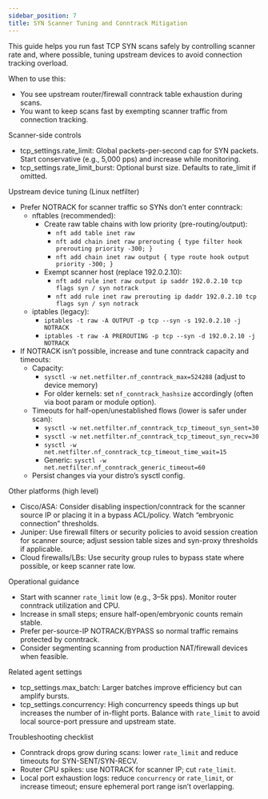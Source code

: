 ```yaml
---
sidebar_position: 7
title: SYN Scanner Tuning and Conntrack Mitigation
---
```


This guide helps you run fast TCP SYN scans safely by controlling scanner rate and, where possible, tuning upstream devices to avoid connection tracking overload.

When to use this:
- You see upstream router/firewall conntrack table exhaustion during scans.
- You want to keep scans fast by exempting scanner traffic from connection tracking.

Scanner-side controls
- tcp_settings.rate_limit: Global packets-per-second cap for SYN packets. Start conservative (e.g., 5,000 pps) and increase while monitoring.
- tcp_settings.rate_limit_burst: Optional burst size. Defaults to rate_limit if omitted.

Upstream device tuning (Linux netfilter)
- Prefer NOTRACK for scanner traffic so SYNs don’t enter conntrack:
  - nftables (recommended):
    - Create raw table chains with low priority (pre-routing/output):
      - `nft add table inet raw`
      - `nft add chain inet raw prerouting { type filter hook prerouting priority -300; }`
      - `nft add chain inet raw output { type route hook output priority -300; }`
    - Exempt scanner host (replace 192.0.2.10):
      - `nft add rule inet raw output ip saddr 192.0.2.10 tcp flags syn / syn notrack`
      - `nft add rule inet raw prerouting ip daddr 192.0.2.10 tcp flags syn / syn notrack`
  - iptables (legacy):
    - `iptables -t raw -A OUTPUT -p tcp --syn -s 192.0.2.10 -j NOTRACK`
    - `iptables -t raw -A PREROUTING -p tcp --syn -d 192.0.2.10 -j NOTRACK`
- If NOTRACK isn’t possible, increase and tune conntrack capacity and timeouts:
  - Capacity:
    - `sysctl -w net.netfilter.nf_conntrack_max=524288` (adjust to device memory)
    - For older kernels: set `nf_conntrack_hashsize` accordingly (often via boot param or module option).
  - Timeouts for half-open/unestablished flows (lower is safer under scan):
    - `sysctl -w net.netfilter.nf_conntrack_tcp_timeout_syn_sent=30`
    - `sysctl -w net.netfilter.nf_conntrack_tcp_timeout_syn_recv=30`
    - `sysctl -w net.netfilter.nf_conntrack_tcp_timeout_time_wait=15`
    - Generic: `sysctl -w net.netfilter.nf_conntrack_generic_timeout=60`
  - Persist changes via your distro’s sysctl config.

Other platforms (high level)
- Cisco/ASA: Consider disabling inspection/conntrack for the scanner source IP or placing it in a bypass ACL/policy. Watch “embryonic connection” thresholds.
- Juniper: Use firewall filters or security policies to avoid session creation for scanner source; adjust session table sizes and syn-proxy thresholds if applicable.
- Cloud firewalls/LBs: Use security group rules to bypass state where possible, or keep scanner rate low.

Operational guidance
- Start with scanner `rate_limit` low (e.g., 3–5k pps). Monitor router conntrack utilization and CPU.
- Increase in small steps; ensure half-open/embryonic counts remain stable.
- Prefer per-source-IP NOTRACK/BYPASS so normal traffic remains protected by conntrack.
- Consider segmenting scanning from production NAT/firewall devices when feasible.

Related agent settings
- tcp_settings.max_batch: Larger batches improve efficiency but can amplify bursts.
- tcp_settings.concurrency: High concurrency speeds things up but increases the number of in-flight ports. Balance with `rate_limit` to avoid local source-port pressure and upstream state.

Troubleshooting checklist
- Conntrack drops grow during scans: lower `rate_limit` and reduce timeouts for SYN-SENT/SYN-RECV.
- Router CPU spikes: use NOTRACK for scanner IP; cut `rate_limit`.
- Local port exhaustion logs: reduce `concurrency` or `rate_limit`, or increase timeout; ensure ephemeral port range isn’t overlapping.

